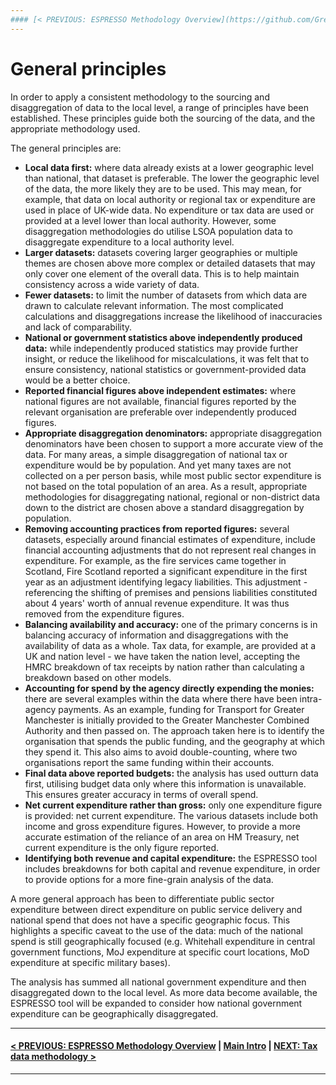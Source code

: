 ```yaml
---
#### [< PREVIOUS: ESPRESSO Methodology Overview](https://github.com/GreaterManchesterODA/espresso/blob/main/Version%201/ESPRESSO%20Methodology%20Overview.md) | [Main Intro](https://github.com/GreaterManchesterODA/espresso/blob/main/Version%201/ESPRESSO%20Methodology%20Overview.md) | [NEXT: Tax data methodology >](https://github.com/GreaterManchesterODA/espresso/blob/main/Version%201/Tax%20data%20methodology.md)
---
```


# General principles

In order to apply a consistent methodology to the sourcing and disaggregation of data to the local level, a range of principles have been established. These principles guide both the sourcing of the data, and the appropriate methodology used.

The general principles are:
 - **Local data first:** where data already exists at a lower geographic level than national, that dataset is preferable. The lower the geographic level of the data, the more likely they are to be used. This may mean, for example, that data on local authority or regional tax or expenditure are used in place of UK-wide data. No expenditure or tax data are used or provided at a level lower than local authority. However, some disaggregation methodologies do utilise LSOA population data to disaggregate expenditure to a local authority level.
 - **Larger datasets:** datasets covering larger geographies or multiple themes are chosen above more complex or detailed datasets that may only cover one element of the overall data. This is to help maintain consistency across a wide variety of data.
 - **Fewer datasets:** to limit the number of datasets from which data are drawn to calculate relevant information. The most complicated calculations and disaggregations increase the likelihood of inaccuracies and lack of comparability.
 - **National or government statistics above independently produced data:** while independently produced statistics may provide further insight, or reduce the likelihood for miscalculations, it was felt that to ensure consistency, national statistics or government-provided data would be a better choice.
 - **Reported financial figures above independent estimates:** where national figures are not available, financial figures reported by the relevant organisation are preferable over independently produced figures.
 - **Appropriate disaggregation denominators:** appropriate disaggregation denominators have been chosen to support a more accurate view of the data. For many areas, a simple disaggregation of national tax or expenditure would be by population. And yet many taxes are not collected on a per person basis, while most public sector expenditure is not based on the total population of an area. As a result, appropriate methodologies for disaggregating national, regional or non-district data down to the district are chosen above a standard disaggregation by population.
 - **Removing accounting practices from reported figures:** several datasets, especially around financial estimates of expenditure, include financial accounting adjustments that do not represent real changes in expenditure. For example, as the fire services came together in Scotland, Fire Scotland reported a significant expenditure in the first year as an adjustment identifying legacy liabilities. This adjustment - referencing the shifting of premises and pensions liabilities constituted about 4 years' worth of annual revenue expenditure. It was thus removed from the expenditure figures.
 - **Balancing availability and accuracy:** one of the primary concerns is in balancing accuracy of information and disaggregations with the availability of data as a whole. Tax data, for example, are provided at a UK and nation level - we have taken the nation level, accepting the HMRC breakdown of tax receipts by nation rather than calculating a breakdown based on other models.
 - **Accounting for spend by the agency directly expending the monies:** there are several examples within the data where there have been intra-agency payments. As an example, funding for Transport for Greater Manchester is initially provided to the Greater Manchester Combined Authority and then passed on. The approach taken here is to identify the organisation that spends the public funding, and the geography at which they spend it. This also aims to avoid double-counting, where two organisations report the same funding within their accounts.
 - **Final data above reported budgets:** the analysis has used outturn data first, utilising budget data only where this information is unavailable. This ensures greater accuracy in terms of overall spend.
 - **Net current expenditure rather than gross:** only one expenditure figure is provided: net current expenditure. The various datasets include both income and gross expenditure figures. However, to provide a more accurate estimation of the reliance of an area on HM Treasury, net current expenditure is the only figure reported.
 - **Identifying both revenue and capital expenditure:** the ESPRESSO tool includes breakdowns for both capital and revenue expenditure, in order to provide options for a more fine-grain analysis of the data.

A more general approach has been to differentiate public sector expenditure between direct expenditure on public service delivery and national spend that does not have a specific geographic focus. This highlights a specific caveat to the use of the data: much of the national spend is still geographically focused (e.g. Whitehall expenditure in central government functions, MoJ expenditure at specific court locations, MoD expenditure at specific military bases).

The analysis has summed all national government expenditure and then disaggregated down to the local level. As more data become available, the ESPRESSO tool will be expanded to consider how national government expenditure can be geographically disaggregated.

---
#### [< PREVIOUS: ESPRESSO Methodology Overview](https://github.com/GreaterManchesterODA/espresso/blob/main/Version%201/ESPRESSO%20Methodology%20Overview.md) | [Main Intro](https://github.com/GreaterManchesterODA/espresso/blob/main/Version%201/ESPRESSO%20Methodology%20Overview.md) | [NEXT: Tax data methodology >](https://github.com/GreaterManchesterODA/espresso/blob/main/Version%201/Tax%20data%20methodology.md)
---
